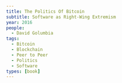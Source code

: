 ```yaml
---
title: The Politics Of Bitcoin
subtitle: Software as Right-Wing Extremism
year: 2016
people:
  - David Golumbia
tags:
  - Bitcoin
  - Blockchain
  - Peer to Peer
  - Politics
  - Software
types: [book]
---
```

